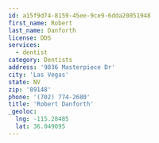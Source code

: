 ```yaml
---
id: a15f9d74-8159-45ee-9ce9-6dda20051948
first_name: Robert
last_name: Danforth
license: DDS
services:
  - dentist
category: Dentists
address: '9836 Masterpiece Dr'
city: 'Las Vegas'
state: NV
zip: '89148'
phone: '(702) 774-2680'
title: 'Robert Danforth'
_geoloc:
  lng: -115.28485
  lat: 36.049095
---
```

